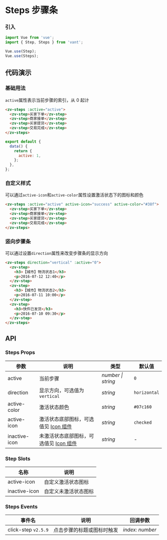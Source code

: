 # Steps 步骤条

### 引入

```js
import Vue from 'vue';
import { Step, Steps } from 'vant';

Vue.use(Step);
Vue.use(Steps);
```

## 代码演示

### 基础用法

`active`属性表示当前步骤的索引，从 0 起计

```html
<zv-steps :active="active">
  <zv-step>买家下单</zv-step>
  <zv-step>商家接单</zv-step>
  <zv-step>买家提货</zv-step>
  <zv-step>交易完成</zv-step>
</zv-steps>
```

```js
export default {
  data() {
    return {
      active: 1,
    };
  },
};
```

### 自定义样式

可以通过`active-icon`和`active-color`属性设置激活状态下的图标和颜色

```html
<zv-steps :active="active" active-icon="success" active-color="#38f">
  <zv-step>买家下单</zv-step>
  <zv-step>商家接单</zv-step>
  <zv-step>买家提货</zv-step>
  <zv-step>交易完成</zv-step>
</zv-steps>
```

### 竖向步骤条

可以通过设置`direction`属性来改变步骤条的显示方向

```html
<zv-steps direction="vertical" :active="0">
  <zv-step>
    <h3>【城市】物流状态1</h3>
    <p>2016-07-12 12:40</p>
  </zv-step>
  <zv-step>
    <h3>【城市】物流状态2</h3>
    <p>2016-07-11 10:00</p>
  </zv-step>
  <zv-step>
    <h3>快件已发货</h3>
    <p>2016-07-10 09:30</p>
  </zv-step>
</zv-steps>
```

## API

### Steps Props

| 参数 | 说明 | 类型 | 默认值 |
| --- | --- | --- | --- |
| active | 当前步骤 | _number \| string_ | `0` |
| direction | 显示方向，可选值为 `vertical` | _string_ | `horizontal` |
| active-color | 激活状态颜色 | _string_ | `#07c160` |
| active-icon | 激活状态底部图标，可选值见 [Icon 组件](#/zh-CN/icon) | _string_ | `checked` |
| inactive-icon | 未激活状态底部图标，可选值见 [Icon 组件](#/zh-CN/icon) | _string_ | - |

### Step Slots

| 名称          | 说明                 |
| ------------- | -------------------- |
| active-icon   | 自定义激活状态图标   |
| inactive-icon | 自定义未激活状态图标 |

### Steps Events

| 事件名              | 说明                       | 回调参数        |
| ------------------- | -------------------------- | --------------- |
| click-step `v2.5.9` | 点击步骤的标题或图标时触发 | _index: number_ |
